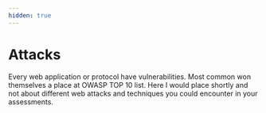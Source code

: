 ```yaml
---
hidden: true
---
```


# Attacks

Every web application or protocol have vulnerabilities. Most common won themselves a place at OWASP TOP 10 list. Here I would place shortly and not about different web attacks and techniques you could encounter in your assessments.
